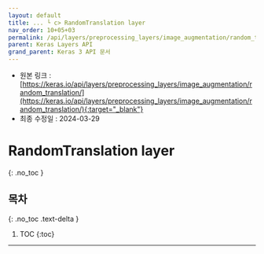 ```yaml
---
layout: default
title: ... └ c> RandomTranslation layer
nav_order: 10+05+03
permalink: /api/layers/preprocessing_layers/image_augmentation/random_translation/
parent: Keras Layers API
grand_parent: Keras 3 API 문서
---
```


* 원본 링크 : [https://keras.io/api/layers/preprocessing_layers/image_augmentation/random_translation/](https://keras.io/api/layers/preprocessing_layers/image_augmentation/random_translation/){:target="_blank"}
* 최종 수정일 : 2024-03-29

# RandomTranslation layer
{: .no_toc }

## 목차
{: .no_toc .text-delta }

1. TOC
{:toc}

---
